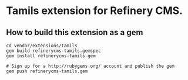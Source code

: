 # Tamils extension for Refinery CMS.

## How to build this extension as a gem

    cd vendor/extensions/tamils
    gem build refinerycms-tamils.gemspec
    gem install refinerycms-tamils.gem

    # Sign up for a http://rubygems.org/ account and publish the gem
    gem push refinerycms-tamils.gem